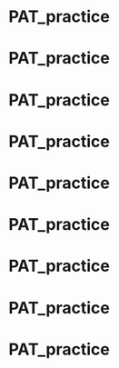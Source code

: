 # PAT_practice
# PAT_practice
# PAT_practice
# PAT_practice
# PAT_practice
# PAT_practice
# PAT_practice
# PAT_practice
# PAT_practice
